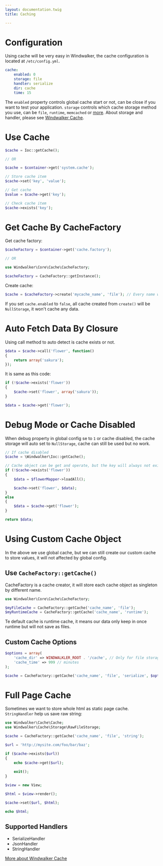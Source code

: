```yaml
---
layout: documentation.twig
title: Caching

---
```


# Configuration

Using cache will be very easy in Windwalker, the cache configuration is located at `/etc/config.yml`.

``` yaml
cache:
    enabled: 0
    storage: file
    handler: serialize
    dir: cache
    time: 15
```

The `enabled` property controls global cache start or not, can be close if you want to test your application. `storage` controls which cache storage method
 you use, can be `file`, `runtime`, `memcached` or [more](https://github.com/ventoviro/windwalker-cache#available-storage). 
 About storage and handler, please see [Windwalker Cache](https://github.com/ventoviro/windwalker-cache).
 
# Use Cache

``` php
$cache = Ioc::getCache();

// OR

$cache = $container->get('system.cache');

// Store cache item
$cache->set('key', 'value');

// Get cache
$value = $cache->get('key');

// Check cache item
$cache->exists('key');
```

# Get Cache By CacheFactory

Get cache factory:

``` php
$cacheFactory = $container->get('cache.factory');

// OR

use Windwalker\Core\Cache\CacheFactory;

$cacheFactory = CacheFactory::getInstance();
```

Create cache:

``` php
$cache = $cacheFactory->create('mycache_name', 'file'); // Every name will be singleton object.
```

If you set `cache.enabled` to `false`, all cache created from `create()` will be `NullStorage`, it won't cache any data.

# Auto Fetch Data By Closure

Using call method to auto detect is cache exists or not. 

``` php
$data = $cache->call('flower', function()
{
    return array('sakura');
});
```

It is same as this code:

``` php
if (!$cache->exists('flower'))
{
    $cache->set('flower', array('sakura'));
}

$data = $cache->get('flower');
```

# Debug Mode or Cache Disabled

When debug property in global config se to `1` or cache disabled, the cache storage will auto set to `NullStorage`, cache can still be used
 but no work.
 
``` php
// If cache disabled
$cache = \Windwalker\Ioc::getCache();

// Cache object can be get and operate, but the key will always not exists.
if (!$cache->exists('flower'))
{
    $data = $flowerMapper->loadAll();

    $cache->set('flower', $data);
}
else
{
    $data = $cache->get('flower');
}

return $data;
```

# Using Custom Cache Object

In the above we use global cache, but we can still create our custom cache to store values, it will not affected by global config.

## Use `CacheFactory::getCache()`

CacheFactory is a cache creator, it will store each cache object as singleton by different name. 

``` php
use Windwalker\Core\Cache\CacheFactory;

$myFileCache = CacheFactory::getCache('cache_name', 'file');
$myRuntimeCache = CacheFactory::getCache('cache_name', 'runtime');
```

Te default cache is runtime cache, it means our data only keep in once runtime but will not save as files.

## Custom Cache Options

``` php
$options = array(
    'cache_dir' => WINDWALKLER_ROOT . '/cache', // Only for file storage
    'cache_time' => 999 // minutes
);

$cache = CacheFactory::getCache('cache_name', 'file', 'serialize', $options);
```

# Full Page Cache

Sometimes we want to store whole html as static page cache. `StringHandler`  help us save raw string:
 
``` php
use Windwalker\Cache\Cache;
use Windwalker\Cache\Storage\RawFileStorage;

$cache = CacheFactory::getCache('cache_name', 'file', 'string');

$url = 'http://mysite.com/foo/bar/baz';

if ($cache->exists($url))
{
    echo $cache->get($url);
    
    exit();
}

$view = new View;

$html = $view->render();

$cache->set($url, $html);

echo $html;
```

## Supported Handlers

- SerializeHandler
- JsonHandler
- StringHandler
  
[More about Windwalker Cache](https://github.com/ventoviro/windwalker-cache)
